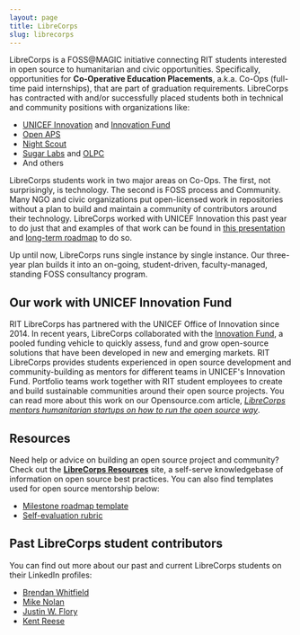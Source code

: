 ```yaml
---
layout: page
title: LibreCorps
slug: librecorps
---
```


LibreCorps is a FOSS@MAGIC initiative connecting RIT students interested in open source to humanitarian and civic opportunities.
Specifically, opportunities for **Co-Operative Education Placements**, a.k.a. Co-Ops (full-time paid internships), that are part of graduation requirements.
LibreCorps has contracted with and/or successfully placed students both in technical and community positions with organizations like:

* [UNICEF Innovation](https://www.unicef.org/innovation/) and [Innovation Fund](https://unicefinnovationfund.org/ "UNICEF Innovation Fund")
* [Open APS](https://openaps.org/)
* [Night Scout](http://www.nightscout.info/)
* [Sugar Labs](https://sugarlabs.org/) and [OLPC](http://one.laptop.org/)
* And others

LibreCorps students work in two major areas on Co-Ops.
The first, not surprisingly, is technology.
The second is FOSS process and Community.
Many NGO and civic organizations put open-licensed work in repositories without a plan to build and maintain a community of contributors around their technology.
LibreCorps worked with UNICEF Innovation this past year to do just that and examples of that work can be found in [this presentation](https://docs.google.com/presentation/d/1QqKe-Exa6BIqIlYtd_cVFJEtakXBCuLxSEqvrqQyToU) and [long-term roadmap](https://docs.google.com/document/d/1F-pbO-8pHlf_DBolW4phMNXnwq9da54e5WftByT03SA) to do so.

Up until now, LibreCorps runs single instance by single instance.
Our three-year plan builds it into an on-going, student-driven, faculty-managed, standing FOSS consultancy program.


## Our work with UNICEF Innovation Fund

RIT LibreCorps has partnered with the UNICEF Office of Innovation since 2014.
In recent years, LibreCorps collaborated with the [Innovation Fund](https://unicefinnovationfund.org/), a pooled funding vehicle to quickly assess, fund and grow open-source solutions that have been developed in new and emerging markets.
RIT LibreCorps provides students experienced in open source development and community-building as mentors for different teams in UNICEF's Innovation Fund.
Portfolio teams work together with RIT student employees to create and build sustainable communities around their open source projects.
You can read more about this work on our Opensource.com article, [_LibreCorps mentors humanitarian startups on how to run the open source way_](https://opensource.com/article/19/12/humanitarian-startups-open-source).


## Resources

Need help or advice on building an open source project and community?
Check out the [**LibreCorps Resources**](https://librecorps.github.io/resources/) site, a self-serve knowledgebase of information on open source best practices.
You can also find templates used for open source mentorship below:

* [Milestone roadmap template](https://docs.google.com/document/d/1dCu1wP3TDOHsmnWMhyu4XzolIz61kfGeMMAvgMd2rbQ/edit?usp=sharing)
* [Self-evaluation rubric](https://docs.google.com/spreadsheets/d/1gfI6Jp2_scHGL9uC8r07fi96AZIcf6l_5b9lgkE6SDM/edit?usp=sharing)


## Past LibreCorps student contributors

You can find out more about our past and current LibreCorps students on their LinkedIn profiles:

* [Brendan Whitfield](https://www.linkedin.com/in/brendan-whitfield-3b87aa89/)
* [Mike Nolan](https://www.linkedin.com/in/mikenolansoftware/)
* [Justin W. Flory](https://www.linkedin.com/in/justinwflory/)
* [Kent Reese](https://www.linkedin.com/in/kent-reese-31225a10b/)

